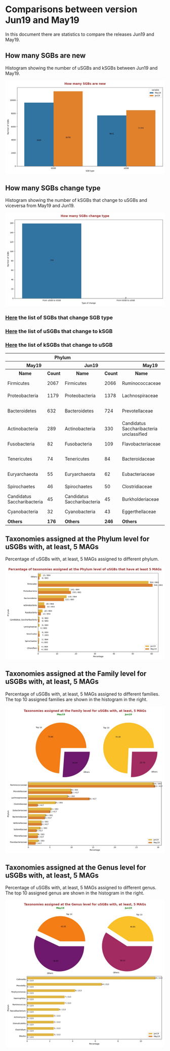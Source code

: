 # Comparisons between version Jun19 and May19
In this document there are statistics to compare the releases Jun19 and May19.


## How many SGBs are new
Histogram showing the number of uSGBs and kSGBs between Jun19 and May19.

![How many SGBs are new](pictures/second_fig1.jpg)


## How many SGBs change type
Histogram showing the number of kSGBs that change to uSGBs and viceversa from May19 and Jun19.

![How many SGBs change type](pictures/second_fig2.jpg)


### [Here](pages/df_second_fig2.md) the list of SGBs that change SGB type

### [Here](pages/df_second_fig2_upgrade.md) the list of uSGBs that change to kSGB

### [Here](pages/df_second_fig2_downgrade.md) the list of kSGBs that change to uSGB

<table><tr><th colspan = '4' style = 'text-align: center'>Phylum</th><th colspan = '4' style = 'text-align: center'>Family</th><th colspan = '4' style = 'text-align: center'>Genus</th><th colspan = '4' style = 'text-align: center'>Species</th></tr><tr><th colspan = '2' style = 'text-align: center'>May19</th><th colspan = '2' style = 'text-align: center'>Jun19</th><th colspan = '2' style = 'text-align: center'>May19</th><th colspan = '2' style = 'text-align: center'>Jun19</th><th colspan = '2' style = 'text-align: center'>May19</th><th colspan = '2' style = 'text-align: center'>Jun19</th><th colspan = '2' style = 'text-align: center'>May19</th><th colspan = '2' style = 'text-align: center'>Jun19</th></tr><tr><th style = 'text-align: center'>Name</th><th style = 'text-align: center'>Count</th><th style = 'text-align: center'>Name</th><th style = 'text-align: center'>Count</th><th style = 'text-align: center'>Name</th><th style = 'text-align: center'>Count</th><th style = 'text-align: center'>Name</th><th style = 'text-align: center'>Count</th><th style = 'text-align: center'>Name</th><th style = 'text-align: center'>Count</th><th style = 'text-align: center'>Name</th><th style = 'text-align: center'>Count</th><th style = 'text-align: center'>Name</th><th style = 'text-align: center'>Count</th><th style = 'text-align: center'>Name</th><th style = 'text-align: center'>Count</th></tr><tr><td>Firmicutes</td><td>2067</td><td>Firmicutes</td><td>2066</td><td>Ruminococcaceae</td><td>315</td><td>Ruminococcaceae</td><td>300</td><td>Collinsella</td><td>335</td><td>Collinsella</td><td>330</td><td>Pseudomonas fluorescens</td><td>36</td><td>Pseudomonas fluorescens</td><td>36</td></tr><tr><td>Proteobacteria</td><td>1179</td><td>Proteobacteria</td><td>1378</td><td>Lachnospiraceae</td><td>174</td><td>Lachnospiraceae</td><td>130</td><td>Streptococcus</td><td>107</td><td>Streptococcus</td><td>107</td><td>Streptococcus mitis</td><td>27</td><td>Streptococcus mitis</td><td>27</td></tr><tr><td>Bacteroidetes</td><td>632</td><td>Bacteroidetes</td><td>724</td><td>Prevotellaceae</td><td>113</td><td>Prevotellaceae</td><td>105</td><td>Campylobacter</td><td>59</td><td>Campylobacter</td><td>59</td><td>Candidatus Hodgkinia cicadicola</td><td>26</td><td>Candidatus Hodgkinia cicadicola</td><td>26</td></tr><tr><td>Actinobacteria</td><td>289</td><td>Actinobacteria</td><td>330</td><td>Candidatus Saccharibacteria unclassified</td><td>64</td><td>Clostridiaceae</td><td>80</td><td>Haemophilus</td><td>56</td><td>Haemophilus</td><td>55</td><td>Stenotrophomonas maltophilia</td><td>21</td><td>Stenotrophomonas maltophilia</td><td>21</td></tr><tr><td>Fusobacteria</td><td>82</td><td>Fusobacteria</td><td>109</td><td>Flavobacteriaceae</td><td>53</td><td>Flavobacteriaceae</td><td>77</td><td>Prevotella</td><td>45</td><td>Prevotella</td><td>50</td><td>Pseudomonas stutzeri</td><td>18</td><td>Pseudomonas stutzeri</td><td>20</td></tr><tr><td>Tenericutes</td><td>74</td><td>Tenericutes</td><td>84</td><td>Bacteroidaceae</td><td>42</td><td>Candidatus Saccharibacteria unclassified</td><td>64</td><td>Blautia</td><td>40</td><td>Ruminococcus</td><td>31</td><td>Gilliamella apicola</td><td>16</td><td>Prochlorococcus marinus</td><td>17</td></tr><tr><td>Euryarchaeota</td><td>55</td><td>Euryarchaeota</td><td>62</td><td>Eubacteriaceae</td><td>40</td><td>Burkholderiaceae</td><td>54</td><td>Faecalibacterium</td><td>31</td><td>Actinomyces</td><td>30</td><td>Prochlorococcus marinus</td><td>16</td><td>Pseudomonas putida</td><td>17</td></tr><tr><td>Spirochaetes</td><td>46</td><td>Spirochaetes</td><td>50</td><td>Clostridiaceae</td><td>39</td><td>Eubacteriaceae</td><td>46</td><td>Actinomyces</td><td>30</td><td>Faecalibacterium</td><td>29</td><td>Pseudomonas putida</td><td>16</td><td>Bacillus cereus</td><td>15</td></tr><tr><td>Candidatus Saccharibacteria</td><td>45</td><td>Candidatus Saccharibacteria</td><td>45</td><td>Burkholderiaceae</td><td>33</td><td>Bacteroidaceae</td><td>41</td><td>Bacteroides</td><td>28</td><td>Clostridium</td><td>27</td><td>Bacillus cereus</td><td>14</td><td>Gilliamella apicola</td><td>15</td></tr><tr><td>Cyanobacteria</td><td>32</td><td>Cyanobacteria</td><td>43</td><td>Eggerthellaceae</td><td>33</td><td>Sphingomonadaceae</td><td>39</td><td>Rothia</td><td>25</td><td>Rothia</td><td>25</td><td>Streptococcus oralis</td><td>13</td><td>Streptococcus oralis</td><td>15</td></tr><tr style = 'font-weight: bold'><td>Others</td><td>176</td><td>Others</td><td>246</td><td>Others</td><td>714</td><td>Others</td><td>925</td><td>Others</td><td>646</td><td>Others</td><td>737</td><td>Others</td><td>9438</td><td>Others</td><td>11146</td></tr></table>

## Taxonomies assigned at the Phylum level for uSGBs with, at least, 5 MAGs
Percentage of uSGBs with, at least, 5 MAGs assigned to different phylum.

![Percentage of taxonomies assigned at the Phylum level of uSGBs that have at least 5 MAGs](pictures/second_fig3.jpg)


## Taxonomies assigned at the Family level for uSGBs with, at least, 5 MAGs
Percentage of uSGBs with, at least, 5 MAGs assigned to different families. The top 10 assigned families are shown in the histogram in the right.

![Taxonomies assigned at the Family level for uSGBs with, at least, 5 MAGs](pictures/second_fig4.jpg)


## Taxonomies assigned at the Genus level for uSGBs with, at least, 5 MAGs
Percentage of uSGBs with, at least, 5 MAGs assigned to different genus. The top 10 assigned genus are shown in the histogram in the right.

![Taxonomies assigned at the Genus level for uSGBs with, at least, 5 MAGs](pictures/second_fig5.jpg)


